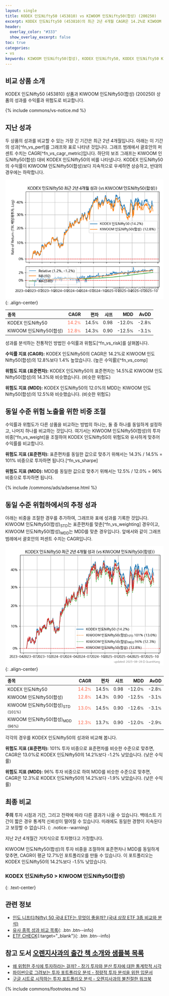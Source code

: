 ```yaml
---
layout: single
title: KODEX 인도Nifty50 (453810) vs KIWOOM 인도Nifty50(합성) (200250)
excerpt: KODEX 인도Nifty50 (453810)의 최근 2년 4개월 CAGR은 14.2%로 KIWOOM 인도Nifty50(합성) (200250)의 12.8%보다 1.4% 높았습니다.
header:
  overlay_color: "#333"
  show_overlay_excerpt: false
toc: true
categories:
- vs
keywords: KIWOOM 인도Nifty50(합성), KODEX 인도Nifty50, KODEX 인도Nifty50 KIWOOM 인도Nifty50(합성) 비교, 453810, 200250, 453810 453810 비교
---
```


## 비교 상품 소개


KODEX 인도Nifty50 (453810) 상품과 KIWOOM 인도Nifty50(합성) (200250) 상품의 성과를 수익률과 위험도로 비교합니다.





{% include commons/vs-notice.md %}

## 지난 성과

두 상품의 성과를 비교할 수 있는 가장 긴 기간은 최근 2년 4개월입니다. 아래는 이 기간의 성과[^fn_vs_perf]를 그래프와 표로 나타낸 것입니다.
그래프 범례에서 괄호안의 퍼센트 수치는 CAGR[^fn_vs_cagr_metric]입니다.
하단의 보조 그래프는 KIWOOM 인도Nifty50(합성) 대비 KODEX 인도Nifty50의 비를 나타냅니다.
KODEX 인도Nifty50의 수익률이 KIWOOM 인도Nifty50(합성)보다 지속적으로 우세하면 상승하고, 반대의 경우에는 하락합니다.

![KODEX 인도Nifty50](/vs/images/453810-vs-200250_dual.png){: .align-center}

| **종목** | **CAGR** | **편차** | **샤프** | **MDD** | **AvDD** |
| :------------ | ------: | -----------: | -------: | ------: | -------: |
| KODEX 인도Nifty50 | <span style="color: tomato">14.2<small>%</small></span> | 14.5<small>%</small> | 0.98 | -12.0<small>%</small> | -2.8<small>%</small> |
| KIWOOM 인도Nifty50(합성) | <span style="color: tomato">12.8<small>%</small></span> | 14.3<small>%</small> | 0.90 | -12.5<small>%</small> | -3.1<small>%</small> |

<!-- more -->


성과를 분석하는 전통적인 방법인 수익률과 위험도[^fn_vs_risk]를 살펴봅니다.

**수익률 지표 (CAGR):** KODEX 인도Nifty50의 CAGR은 14.2%로 KIWOOM 인도Nifty50(합성)의 12.8%보다 1.4% 높았습니다. (높은 수익률)[^fn_vs_comp]

**위험도 지표 (표준편차):** KODEX 인도Nifty50의 표준편차는 14.5%로 KIWOOM 인도Nifty50(합성)의 14.3%와 비슷했습니다. (비슷한 위험도)

**위험도 지표 (MDD):** KODEX 인도Nifty50의 12.0%의 MDD는 KIWOOM 인도Nifty50(합성)의 12.5%와 비슷했습니다. (비슷한 위험도)



## 동일 수준 위험 노출을 위한 비중 조절

수익률과 위험도가 다른 상품을 비교하는 방법의 하나는, 둘 중 하나를 동일하게 설정하고, 나머지 하나를 비교하는 것입니다.
여기서는 KIWOOM 인도Nifty50(합성)의 투자 비중[^fn_vs_weight]을 조절하여 KODEX 인도Nifty50의 위험도와 유사하게 맞추어 수익률를 비교합니다.

**위험도 지표 (표준편차):** 표준편차를 동일한 값으로 맞추기 위해서는 14.3% / 14.5% = 101% 비중으로 투자하면 됩니다.[^fn_vs_sharpe]

**위험도 지표 (MDD):** MDD를 동일한 값으로 맞추기 위해서는 12.5% / 12.0% = 96% 비중으로 투자하면 됩니다.


{% include /commons/ads/adsense.html %}



## 동일 수준 위험하에서의 추정 성과

아래는 비중을 조절한 경우를 추가하여, 그래프와 표에 성과를 기록한 것입니다.
KIWOOM 인도Nifty50(합성)<sub>STD</sub>는 표준편차를 맞춘[^fn_vs_weighting] 경우이고, KIWOOM 인도Nifty50(합성)<sub>MDD</sub>는 MDD를 맞춘 경우입니다.
앞에서와 같이 그래프 범례에서 괄호안의 퍼센트 수치는 CAGR입니다.


![KODEX 인도Nifty50](/vs/images/453810-vs-200250.png){: .align-center}



| **종목** | **CAGR** | **편차** | **샤프** | **MDD** | **AvDD** |
| :------------ | ------: | -----------: | -------: | ------: | -------: |
| KODEX 인도Nifty50 | <span style="color: tomato">14.2<small>%</small></span> | 14.5<small>%</small> | 0.98 | -12.0<small>%</small> | -2.8<small>%</small> |
| KIWOOM 인도Nifty50(합성) | <span style="color: tomato">12.8<small>%</small></span> | 14.3<small>%</small> | 0.90 | -12.5<small>%</small> | -3.1<small>%</small> |
| KIWOOM 인도Nifty50(합성)<sub>STD</sub> <small>(101%)</small> | <span style="color: tomato">13.0<small>%</small></span> | 14.5<small>%</small> | 0.90 | -12.6<small>%</small> | -3.1<small>%</small> |
| KIWOOM 인도Nifty50(합성)<sub>MDD</sub> <small>(96%)</small> | <span style="color: tomato">12.3<small>%</small></span> | 13.7<small>%</small> | 0.90 | -12.0<small>%</small> | -2.9<small>%</small> |



각각의 경우를 KODEX 인도Nifty50의 성과와 비교해 봅니다.

**위험도 지표 (표준편차):** 101% 투자 비중으로 표준편차를 비슷한 수준으로 맞추면, CAGR은 13.0%로 KODEX 인도Nifty50의 14.2%보다 -1.2% 낮았습니다. (낮은 수익률)

**위험도 지표 (MDD):** 96% 투자 비중으로 하여 MDD를 비슷한 수준으로 맞추면, CAGR은 12.3%로 KODEX 인도Nifty50의 14.2%보다 -1.9% 낮았습니다. (낮은 수익률)




## 최종 비교

**주의** 투자 시점과 기간, 그리고 전략에 따라 다른 결과가 나올 수 있습니다. 백테스트 기간이 짧은 경우 통계적 신뢰성이 떨어질 수 있습니다. 미래에도 동일한 경향이 지속된다고 보장할 수 없습니다.
{: .notice--warning}

지난 2년 4개월간 거치식으로 투자했다고 가정합니다.

KIWOOM 인도Nifty50(합성)의 투자 비중을 조절하여 표준편차나 MDD를 동일하게 맞추면, CAGR이 평균 12.7%인 포트폴리오를 만들 수 있습니다.
이 포트폴리오는 KODEX 인도Nifty50의 14.2%보다 -1.5% 낮았습니다.

### KODEX 인도Nifty50 &gt; KIWOOM 인도Nifty50(합성)
{: .text-center}


## 관련 정보

- [인도 니프티(Nifty) 50 국내 ETF는 무엇이 좋을까? (국내 상장 ETF 3종 비교와 분석)](https://kongdori.tistory.com/312)
- [유사 종목 성과 비교 목록](/vs/){: .btn .btn--info}
- [ETF CHECK](https://www.etfcheck.co.kr/mobile/etpitem/200250/compare?compCode%5B%5D=453810){:target="_blank"}{: .btn .btn--info}


## 참고 도서 [오렌지사과의 출간 책 소개와 샘플북 목록](https://kongdori.tistory.com/691)

- [왜 위험한 주식에 투자하라는 걸까? - 장기 투자와 분산 투자에 대한 통계학적 시각](https://kongdori.tistory.com/421)
- [파이썬으로 그려보는 투자 포트폴리오 분석  - 정량적 투자 분석을 위한 입문서](https://kongdori.tistory.com/643)
- [구글 시트로 시작하는 투자 포트폴리오 분석 - 오렌지사과의 불친절한 워크북](https://kongdori.tistory.com/449)

{% include commons/footnotes.md %}